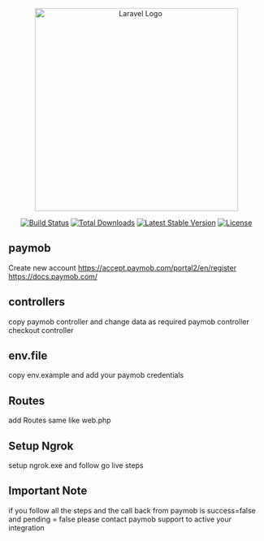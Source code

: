 <p align="center"><a href="https://laravel.com" target="_blank"><img src="https://raw.githubusercontent.com/laravel/art/master/logo-lockup/5%20SVG/2%20CMYK/1%20Full%20Color/laravel-logolockup-cmyk-red.svg" width="400" alt="Laravel Logo"></a></p>

<p align="center">
<a href="https://github.com/laravel/framework/actions"><img src="https://github.com/laravel/framework/workflows/tests/badge.svg" alt="Build Status"></a>
<a href="https://packagist.org/packages/laravel/framework"><img src="https://img.shields.io/packagist/dt/laravel/framework" alt="Total Downloads"></a>
<a href="https://packagist.org/packages/laravel/framework"><img src="https://img.shields.io/packagist/v/laravel/framework" alt="Latest Stable Version"></a>
<a href="https://packagist.org/packages/laravel/framework"><img src="https://img.shields.io/packagist/l/laravel/framework" alt="License"></a>
</p>

## paymob

Create new account
https://accept.paymob.com/portal2/en/register
https://docs.paymob.com/


## controllers

copy paymob controller and change data as required
paymob controller
checkout controller


## env.file

copy env.example and add your paymob credentials
## Routes

add Routes same like web.php


## Setup Ngrok

setup ngrok.exe and follow go live steps


## Important Note

if you follow all the steps and the call back from paymob is success=false and pending = false please contact paymob support to active your integration




